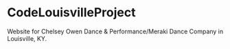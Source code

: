 # CodeLouisvilleProject
Website for Chelsey Owen Dance &amp; Performance/Meraki Dance Company in Louisville, KY.
